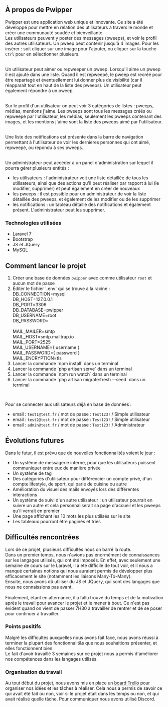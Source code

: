 ## À propos de Pwipper

Pwipper est une application web unique et innovante. 
Ce site a été développé pour mettre en relation des utilisateurs à travers le monde 
et créer une communauté soudée et bienveillante.   <br>
Les utilisateurs peuvent y poster des messages (pweeps), et voir le profil des autres utilisateurs.
Un pweep peut contenir jusqu'à 4 images. Pour les insérer : soit cliquer 
sur une image pour l'ajouter, ou cliquer sur la touche `Ctrl` pour en sélectionner plusieurs.<br><br>

Un utilisateur peut aimer ou repweeper un pweep. Lorsqu'il aime un pweep il est ajouté dans une liste.
Quand il est repweepé, le pweep est recréé pour être repartagé et éventuellement lui donner
plus de visibilité (car il réapparait tout en haut de la liste des pweeps).
Un utilisateur peut également répondre à un pweep.<br><br>

Sur le profil d'un utilisateur on peut voir 3 catégories de listes : pweeps, médias, mentions j'aime. 
Les pweeps sont tous les messages créés ou repweepé par l'utilisateur, les médias, seulement les 
pweeps contenant des images, et les mentions j'aime sont la liste des pweeps aimé par l'utilisateur.<br><br>

Une liste des notifications est présente dans la barre de navigation permettant à l'utilisateur de voir
les dernières personnes qui ont aimé, repweepé, ou répondu à ses pweeps.<br><br>

Un administrateur peut accéder à un panel d'administration sur lequel il pourra gérer plusieurs entités :<br>
- les utilisateurs : l'administrateur voit une liste détaillée de tous les utilisateurs, ainsi que des actions
qu'il peut réaliser par rapport à lui (le modifier, supprimer) et peut également en créer de nouveaux
- les pweeps : il est possible pour un administrateur de voir la liste détaillée des pweeps, et également de 
les modifier ou de les supprimer
- les notifications : un tableau détaillé des notifications et également présent. L'administrateur peut les supprimer.

### Technologies utilisées
- Laravel 7
- Bootstrap 
- JS et JQuery 
- MySQL

## Comment lancer le projet

<ol>
    <li>Créer une base de données <code>pwipper</code> avec comme utilisateur <code>root</code> et aucun mot de passe </li>
    <li>
        Éditer le fichier `.env` qui se trouve à la racine : <br>
            DB_CONNECTION=mysql <br>
            DB_HOST=127.0.0.1 <br>
            DB_PORT=3306 <br>
            DB_DATABASE=pwipper <br>
            DB_USERNAME=root <br>
            DB_PASSWORD= <br><br>
            MAIL_MAILER=smtp<br>
            MAIL_HOST=smtp.mailtrap.io<br>
            MAIL_PORT=2525<br>
            MAIL_USERNAME={ username }<br>
            MAIL_PASSWORD={ password }<br>
            MAIL_ENCRYPTION=tls<br>
    </li>
    <li>Lancer la commande `npm install` dans un terminal</li>
    <li>Lancer la commande `php artisan serve` dans un terminal</li>
    <li>Lancer la commande `npm run watch` dans un terminal</li>
    <li>Lancer la commande `php artisan migrate:fresh --seed` dans un terminal</li>
</ol> 
<br>

Pour se connecter aux utilisateurs déjà en base de données : 
- email : `test1@test.fr` / mot de passe : `Test123!` / Simple utilisateur
- email : `test2@test.fr` / mot de passe : `Test123!` / Simple utilisateur
- email : `admin@test.fr` / mot de passe : `Test123!` / Administrateur

## Évolutions futures

Dans le futur, il est prévu que de nouvelles fonctionnalités voient le jour : 
- Un système de messagerie interne, pour que les utilisateurs puissent communiquer entre eux de manière privée
- Un système de tag
- Des catégories d'utilisateur pour différencier un compte privé, d'un compte lifestyle, de sport, qui parle de cuisine ou autre
- Amélioration du visuel des mails envoyés lors des différentes interactions
- Un système de suivi d'un autre utilisateur : un utilisateur pourrait en suivre un autre et cela personnaliserait sa page d'accueil et les pweeps qu'il verrait en premier
- Une page affichant les 10 mots les plus utilisés sur le site
- Les tableaux pourront être paginés et triés 

## Difficultés rencontrées
Lors de ce projet, plusieurs difficultés nous on barré la route. <br>
Dans un premier temps, nous n'avions pas énormément de connaissances sur les langages utilisés, qui ont été imposés.
En effet, avec seulement une semaine de cours sur le Laravel, il a été difficile de tout voir, et il nous a manqué certaines
notions qui nous auraient permis de développer plus efficacement le site (notamment les liaisons Many-To-Many).<br>
Ensuite, nous avons dû utiliser du JS et JQuery, qui sont des langages que nous ne connaissions pas avant.<br><br>
Finalement, étant en alternance, il a fallu trouvé du temps et de la motivation après le travail pour avancer le projet
et le mener à bout. Ce n'est pas évident quand on vient de passer 7H30 à travailler de rentrer et de se poser
pour continuer à travailler.

### Points positifs
Malgré les difficultés auxquelles nous avons fait face, nous avons réussi à terminer la plupart des fonctionnalit&s
que nous souhaitions présenter, et elles fonctionnent bien. <br>
Le fait d'avoir travaillé 3 semaines sur ce projet nous a permis d'améliorer nos compétences dans les langages utilisés.

### Organisation du travail
Au tout début du projet, nous avons mis en place un [board Trello](https://trello.com/b/SuUtTYg5/projet) pour organiser nos idées et les tâches à réaliser. Cela nous a permis de savoir
ce qui avait été fait ou non, voir si le projet était dans les temps ou non, et qui avait réalisé quelle tâche.
Pour communiquer nous avons utilisé Discord.